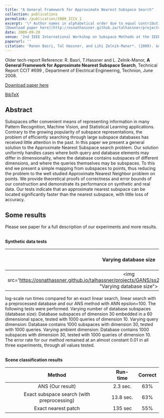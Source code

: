 ```yaml
---
title: "A General Framework for Approximate Nearest Subspace Search"
collection: publications
permalink: /publication/2009_ICCV_1
excerpt: '\* Author names in alphabetical order due to equal contribution.<br/><br/>
[Download paper here](http://osnathassner.github.io/talhassner/projects/GANS/BHZM_ICCVW_2009.pdf)'
date: 2009-09-20
venue: '2nd IEEE International Workshop on Subspace Methods at the IEEE International Conference on Computer Vision (ICCV), Kyoto'
paperurl: ''
citation: 'Ronen Basri, Tal Hassner, and Lihi Zelnik-Manor*. (2009). &quot;A General Framework for Approximate Nearest Subspace Search.&quot; <i>2nd IEEE International Workshop on Subspace Methods at the IEEE International Conference on Computer Vision (ICCV), Kyoto</i>.'
---
```


Older tech-report Reference: R. Basri, T.Hassner and L. Zelnik-Manor, **A General Framework for Approximate Nearest Subspace Search**, Technical Report CCIT #699 , Department of Electrical Engineering, Technion, June 2008.

[Download paper here](http://osnathassner.github.io/talhassner/projects/GANS/BHZM_ICCVW_2009.pdf)

[BibTeX](http://osnathassner.github.io/talhassner/projects/GANS/BibTeX.txt)


Abstract
------
Subspaces offer convenient means of representing information in many Pattern Recognition, Machine Vision, and Statistical Learning applications. Contrary to the growing popularity of subspace representations, the problem of efficiently searching through large subspace databases has received little attention in the past. In this paper we present a general solution to the Approximate Nearest Subspace search problem. Our solution uniformly handles cases where both query and database elements may differ in dimensionality, where the database contains subspaces of different dimensions, and where the queries themselves may be subspaces. To this end we present a simple mapping from subspaces to points, thus reducing the problem to the well studied Approximate Nearest Neighbor problem on points. We provide theoretical proofs of correctness and error bounds of our construction and demonstrate its performance on synthetic and real data. Our tests indicate that an approximate nearest subspace can be located significantly faster than the nearest subspace, with little loss of accuracy.

Some results
------
Please see paper for a full description of our experiments and more results. 

<br/>**Synthetic data tests**

| **Varying database size** | **Varying query dimension** | **Varying ambient space** | 
|:--------:|:-------:|:--------:|
| <img src='https://osnathassner.github.io/talhassner/projects/GANS/ss2ss_RangeVar_N_S_runtime_b_small.jpg' "Varying database size"> | <img src='https://osnathassner.github.io/talhassner/projects/GANS/ss2ss_RangeVar_dimIntrinsicQ_runtime_a_small.jpg' Varying query dimension> | <img src='https://osnathassner.github.io/talhassner/projects/GANS/ss2ss_RangeVar_D_runtime_a_small.jpg' Varying ambient space> |



log-scale run times compared for an exact linear search, linear search with a preprocessed database and our ANS method with ANN epsilon=100. The following tests were performed. Varying number of database subspaces (database size): Database subspaces of dimension 30 embedded in a 60 dimensional  space, tested with 1000 queries of dimension 10. Varying query dimension: Database contains 1000 subspaces with dimension 30, tested with 1000 queries. Varying ambient dimension: Database contains 1000 subspaces with dimension 30, tested with 1000 queries of dimension 10. The error rate for our method remained at an almost constant 0.01 in all three experiments, through all values tested.<br/>

<br/>**Scene classification results**

| Method | Run-time | Correct |
|:--------:|:-------:|:--------:|
| ANS (Our result)   | 2.3 sec.   | 63%   |
| Exact subspace search (with preprocessing)   | 13.8 sec.   | 63%  |
| Exact nearest patch   | 135 sec   | 55%   |

